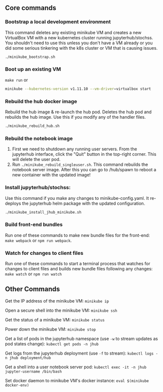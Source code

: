 ## Core commands

### Bootstrap a local development environment
This command deletes any existing minikube VM and creates a new VirtualBox VM with a new kubernetes cluster running jupyterhub/stochss. You shouldn't need to use this unless you don't have a VM already or you did some serious tinkering with the k8s cluster or VM that is causing issues.

```bash
./minikube_bootstrap.sh
```

### Boot up an existing VM
```make run```
or
```bash
minikube --kubernetes-version v1.11.10 --vm-driver=virtualbox start
```

### Rebuild the hub docker image
Rebuild the hub image & re-launch the hub pod. Deletes the hub pod and rebuilds the hub image. Use this if you modify any of the handler files.
```bash
./minikube_rebuild_hub.sh
```

### Rebuild the notebook image
1. First we need to shutdown any running user servers. From the jupyterhub interface, click the "Quit" button in the top-right corner. This will delete the user pod.
2. Run `./minikube_rebuild_singleuser.sh`. This command rebuilds the notebook server image. After this you can go to /hub/spawn to reboot a new container with the updated image!

### Install jupyterhub/stochss:
Use this command if you make any changes to minikube-config.yaml. It re-deploys the jupyterhub helm package with the updated configuration.
```bash
./minikube_install_jhub_minikube.sh
```

### Build front-end bundles
Run one of these commands to make new bundle files for the front-end: `make webpack` or `npm run webpack`.

### Watch for changes to client files
Run one of these commands to start a terminal process that watches for changes to client files and builds new bundle files following any changes: `make watch` or `npm run watch`


## Other Commands

Get the IP address of the minikube VM: `minikube ip`

Open a secure shell into the minikube VM: `minikube ssh`

Get the status of a minikube VM: `minikube status`

Power down the minikube VM: `minikube stop`

Get a list of pods in the jupyterhub namespace (use `-w` to stream updates as pod states change): `kubectl get pods -n jhub`

Get logs from the jupyterhub deployment (use `-f` to stream): `kubectl logs -n jhub deployment/hub`

Get a shell into a user notebook server pod: `kubectl exec -it -n jhub jupyter-username /bin/bash`

Set docker daemon to minikube VM's docker instance: `eval $(minikube docker-env)`
